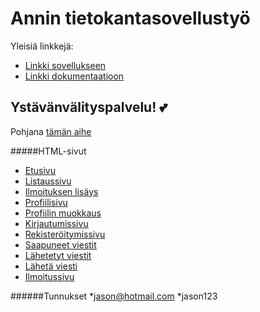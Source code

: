 # Annin tietokantasovellustyö

Yleisiä linkkejä:

* [Linkki sovellukseen](http://pzanni.users.cs.helsinki.fi/tietokantasovellusty-/)
* [Linkki dokumentaatioon](https://github.com/pzanni/Tsoha-Bootstrap/blob/master/doc/dokumentaatio.pdf)

## Ystävänvälityspalvelu! :two_hearts:

Pohjana [tämän aihe](http://advancedkittenry.github.io/suunnittelu_ja_tyoymparisto/aiheet/Ystavanvalityspalvelu.html) 

#####HTML-sivut
* [Etusivu](http://pzanni.users.cs.helsinki.fi/tietokantasovellusty-/)
* [Listaussivu](http://pzanni.users.cs.helsinki.fi/tietokantasovellusty-/posts)
* [Ilmoituksen lisäys](http://pzanni.users.cs.helsinki.fi/tietokantasovellusty-/addpost)
* [Profiilisivu](http://pzanni.users.cs.helsinki.fi/tietokantasovellusty-/profile/1)
* [Profiilin muokkaus](http://pzanni.users.cs.helsinki.fi/tietokantasovellusty-/profile/edit/3)
* [Kirjautumissivu](http://pzanni.users.cs.helsinki.fi/tietokantasovellusty-/login)
* [Rekisteröitymissivu](http://pzanni.users.cs.helsinki.fi/tietokantasovellusty-/register)
* [Saapuneet viestit](http://pzanni.users.cs.helsinki.fi/tietokantasovellusty-/receivedmsgs)
* [Lähetetyt viestit](http://pzanni.users.cs.helsinki.fi/tietokantasovellusty-/sentmsgs)
* [Lähetä viesti](http://pzanni.users.cs.helsinki.fi/tietokantasovellusty-/sendmsg/2)
* [Ilmoitussivu](http://pzanni.users.cs.helsinki.fi/tietokantasovellusty-/post/1)

######Tunnukset
*jason@hotmail.com
*jason123

